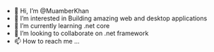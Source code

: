 - 👋 Hi, I’m @MuamberKhan
- 👀 I’m interested in Building amazing web and desktop applications
- 🌱 I’m currently learning .net core
- 💞️ I’m looking to collaborate on .net framework
- 📫 How to reach me ...

<!---
MuamberKhan/MuamberKhan is a ✨ special ✨ repository because its `README.md` (this file) appears on your GitHub profile.
You can click the Preview link to take a look at your changes.
--->
